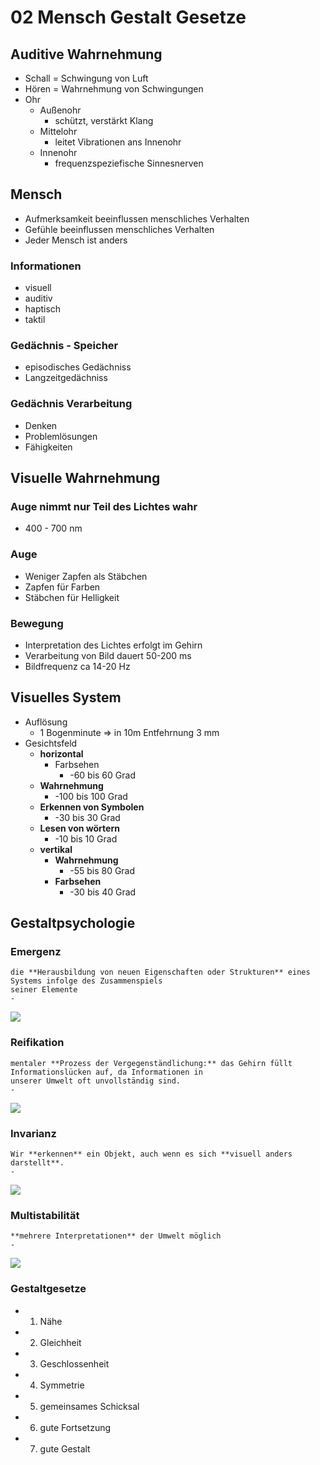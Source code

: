 # 02 Mensch Gestalt Gesetze

## Auditive Wahrnehmung
- Schall = Schwingung von Luft
- Hören = Wahrnehmung von Schwingungen
- Ohr
	- Außenohr
		- schützt, verstärkt Klang
	- Mittelohr
		- leitet Vibrationen ans Innenohr
	- Innenohr
		- frequenzspeziefische Sinnesnerven

## Mensch

- Aufmerksamkeit beeinflussen menschliches Verhalten
- Gefühle beeinflussen menschliches Verhalten
- Jeder Mensch ist anders

### Informationen
  - visuell
  - auditiv
  - haptisch
  - taktil

### Gedächnis - Speicher
  - episodisches Gedächniss
  - Langzeitgedächniss

### Gedächnis Verarbeitung
  - Denken
  - Problemlösungen
  - Fähigkeiten

## Visuelle Wahrnehmung

### Auge nimmt nur Teil des Lichtes wahr
  - 400 - 700 nm

### Auge
  - Weniger Zapfen als Stäbchen
  - Zapfen für Farben
  - Stäbchen für Helligkeit

### Bewegung
  - Interpretation des Lichtes erfolgt im Gehirn
  - Verarbeitung von Bild dauert 50-200 ms
  - Bildfrequenz ca 14-20 Hz

## Visuelles System
- Auflösung
	- 1 Bogenminute => in 10m Entfehrnung 3 mm
- Gesichtsfeld
	- **horizontal**
		- Farbsehen
			- -60 bis 60 Grad
	- **Wahrnehmung**
		- -100 bis 100 Grad
	- **Erkennen von Symbolen**
		- -30 bis 30 Grad
	- **Lesen von wörtern**
		- -10 bis 10 Grad
	- **vertikal**
		- **Wahrnehmung**
			- -55 bis 80 Grad
		- **Farbsehen**
			- -30 bis 40 Grad
  
## Gestaltpsychologie
  

### Emergenz
  	die **Herausbildung von neuen Eigenschaften oder Strukturen** eines Systems infolge des Zusammenspiels
	seiner Elemente
  	- 
![](/mindnote/90AC2FF2-BFD2-44D2-AEB6-9CD9112CBB42.png)

### Reifikation
  	mentaler **Prozess der Vergegenständlichung:** das Gehirn füllt Informationslücken auf, da Informationen in
	unserer Umwelt oft unvollständig sind.
  	- 
![](/mindnote/809A1F65-1325-48C7-86E1-5F5C4DE7CB79.png)

### Invarianz
  	Wir **erkennen** ein Objekt, auch wenn es sich **visuell anders darstellt**.
  	- 
![](/mindnote/C30BE846-09FB-4EE8-82EF-3E27BD43E970.png)

### Multistabilität
  	**mehrere Interpretationen** der Umwelt möglich
  	- 
![](/mindnote/0F41E6B6-71C9-4DAC-AD8C-92ABC15F38DB.png)

### Gestaltgesetze
  - 1. Nähe
  - 2. Gleichheit
  - 3. Geschlossenheit
  - 4. Symmetrie
  - 5. gemeinsames Schicksal
  - 6. gute Fortsetzung
  - 7. gute Gestalt